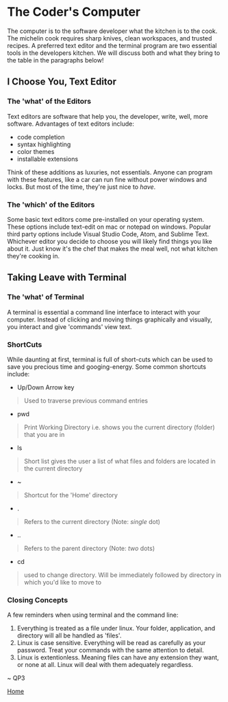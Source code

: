 # The Coder's Computer

The computer is to the software developer what the kitchen is to the cook.  The michelin cook requires sharp knives, clean workspaces, and trusted recipes.  A preferred text editor and the terminal program are two essential tools in the developers kitchen. We will discuss both and what they bring to the table in the paragraphs below!

## I Choose You, Text Editor

### The 'what' of the Editors

Text editors are software that help you, the developer, write, well, more software.  Advantages of text editors include:

* code completion
* syntax highlighting
* color themes 
* installable extensions

Think of these additions as luxuries, not essentials.  Anyone can program with these features, like a car can run fine without power windows and locks. But most of the time, they're just nice to *have*.

### The 'which' of the Editors

Some basic text editors come pre-installed on your operating system.  These options include text-edit on mac or notepad on windows.  Popular third party options include Visual Studio Code, Atom, and Sublime Text.  Whichever editor you decide to choose you will likely find things you like about it.  Just know it's the chef that makes the meal well, not what kitchen they're cooking in.




## Taking Leave with Terminal


### The 'what' of Terminal

A terminal is essential a command line interface to interact with your computer.  Instead of clicking and moving things graphically and visually, you interact and give 'commands' view text.

### ShortCuts

While daunting at first, terminal is full of short-cuts which can be used to save you precious time and googing-energy. Some common shortcuts include:

* Up/Down Arrow key
>Used to traverse previous command entries

* pwd
>Print Working Directory i.e. shows you the current directory (folder) that you are in

* ls
>Short list gives the user a list of what files and folders are located in the current directory

* ~
>Shortcut for the 'Home' directory

* .
>Refers to the current directory (Note: *single* dot)

* ..
>Refers to the parent directory (Note: *two* dots)

* cd
> used to change directory.  Will be immediately followed by directory in which you'd like to move to

### Closing Concepts

A few reminders when using terminal and the command line:

1. Everything is treated as a file under linux.  Your folder, application, and directory will all be handled as 'files'.
2. Linux is case sensitive.  Everything will be read as carefully as your password.  Treat your commands with the same attention to detail.
3. Linux is extentionless.  Meaning files can have any extension they want, or none at all.  Linux will deal with them adequately regardless.

~ QP3

[Home](../README.md)
